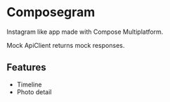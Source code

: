 Composegram
===

Instagram like app made with Compose Multiplatform.

Mock ApiClient returns mock responses.

## Features
- Timeline
- Photo detail